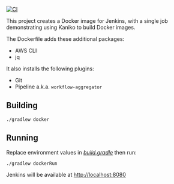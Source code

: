 [![CI](https://github.com/tkgregory/jenkins-for-kaniko/actions/workflows/gradle.yml/badge.svg)](https://github.com/tkgregory/jenkins-for-kaniko/actions/workflows/gradle.yml)

This project creates a Docker image for Jenkins, with a single job demonstrating using Kaniko to build Docker images.

The Dockerfile adds these additional packages:

* AWS CLI
* jq

It also installs the following plugins:

* Git
* Pipeline a.k.a. `workflow-aggregator`

## Building

`./gradlew docker`

## Running

Replace environment values in *[build.gradle](build.gradle)* then run:

`./gradlew dockerRun`

Jenkins will be available at [http://localhost:8080](http://localhost:8080)
